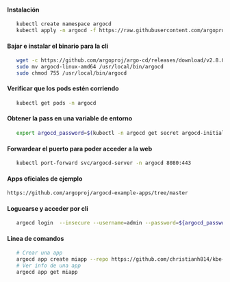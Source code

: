 #### Instalación

```bash
   kubectl create namespace argocd
   kubectl apply -n argocd -f https://raw.githubusercontent.com/argoproj/argo-cd/stable/manifests/install.yaml
```
#### Bajar e instalar el binario para la cli

```bash
   wget -c https://github.com/argoproj/argo-cd/releases/download/v2.8.0/argocd-linux-amd64
   sudo mv argocd-linux-amd64 /usr/local/bin/argocd
   sudo chmod 755 /usr/local/bin/argocd
```

#### Verificar que los pods estén corriendo 

```bash
   kubectl get pods -n argocd
```

#### Obtener la pass en una variable de entorno
```bash
   export argocd_password=$(kubectl -n argocd get secret argocd-initial-admin-secret -o jsonpath="{.data.password}" | base64 -d)
```

#### Forwardear el puerto para poder acceder a la web
```bash
   kubectl port-forward svc/argocd-server -n argocd 8080:443
```

#### Apps oficiales de ejemplo 
```bash
https://github.com/argoproj/argocd-example-apps/tree/master
```

#### Loguearse y acceder por cli
```bash
   argocd login  --insecure --username=admin --password=${argocd_password} localhost:8080
```

#### Linea de comandos
```bash
   # Crear una app
   argocd app create miapp --repo https://github.com/christianh814/kbe-apps.git --path 00-deploying-application --dest-namespace default --dest-server https://kubernetes.default.svc --directory-recurse
   # Ver info de una app
   argocd app get miapp
```

